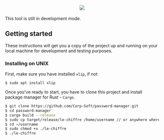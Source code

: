 <h1 align="center">
    <img src="https://dewey.tailorbrands.com/production/brand_version_mockup_image/673/441186673_a4693e27-0973-4ad6-a875-7e165c0d8eee.png?cb=1512853920">
</h1>
<p>This tool is still in development mode.</p>
<h2>Getting started</h2>
<p>These instructions will get you a copy of the project up and running on your local machine for development and testing purposes.</p>
<h3>Installing on UNIX</h3>
<p>First, make sure you have installed <code>xlip</code>, if not </p>

    $ sudo apt install xlip

<p>Once you've ready to start, you have to clone this project and install package manager for Rust - <code>Cargo</code>.</p>

```bash
$ git clone https://github.com/Corp-Soft/password-manager.git
$ cd password-manager
$ cargo build --release
$ sudo cp target/release/le-chiffre /home/username // or anywhere where you want execute script from
$ cd ~/username
$ sudo chmod +x ./le-chiffre
$ ./le-chiffre
```
